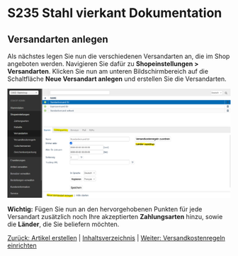 # S235 Stahl vierkant Dokumentation

## Versandarten anlegen

Als nächstes legen Sie nun die verschiedenen Versandarten an, die im Shop angeboten werden. Navigieren Sie dafür zu **Shopeinstellungen > Versandarten**. Klicken Sie nun am unteren Bildschirmbereich auf die Schaltfläche **Neue Versandart anlegen** und erstellen Sie die Versandarten.

![Versandarten anlegen](/media/versandarten.png)

**Wichtig:** Fügen Sie nun an den hervorgehobenen Punkten für jede Versandart zusätzlich noch Ihre akzeptierten **Zahlungsarten** hinzu, sowie die **Länder**, die Sie beliefern möchten.

[Zurück: Artikel erstellen](artikel-erstellen.md) | [Inhaltsverzeichnis](README.md#inhaltsverzeichnis) | [Weiter: Versandkostenregeln einrichten](versandkostenregeln.md)